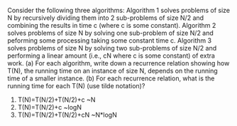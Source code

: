 
Consider the following three algorithms:
Algorithm 1 solves problems of size N by recursively dividing them into 2 sub-problems of size N/2 and combining the results in time c (where c is some constant).
Algorithm 2 solves problems of size N by solving one sub-problem of size N/2 and peforming some processing taking some constant time c.
Algorithm 3 solves problems of size N by solving two sub-problems of size N/2 and performing a linear amount (i.e., cN where c is some constant) of extra work.
(a) For each algorithm, write down a recurrence relation showing how T(N), the running time on an instance of size N, depends on the running time of a smaller instance.
(b) For each recurrence relation, what is the running time for each T(N) (use tilde notation)?


1) T(N)=T(N/2)+T(N/2)+c          ~N
2) T(N)=T(N/2)+c                 ~logN
3) T(N)=T(N/2)+T(N/2)+cN         ~N*logN

